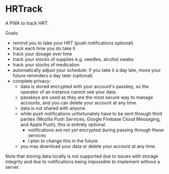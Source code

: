 # HRTrack

A PWA to track HRT.

Goals:
 - remind you to take your HRT (push notifications optional)
 - track each time you do take it
 - track your dosage over time
 - track your stocks of supplies e.g. needles, alcohol swabs
 - track your stocks of medication
 - automatically adjust your schedule: if you take it a day late,
   move your future reminders a day later (optional)
 - complete privacy:
   * data is stored encrypted with your account's passkey,
     so the operator of an instance cannot see your data.
   * passkeys are used as they are the most secure way to manage accounts,
     and you can delete your account at any time.
   * data is not shared with anyone.
   * while push notifications unfortunately have to be sent through third parties
     (Mozilla Push Services, Google Firebase Cloud Messaging, and Apple Push),
     this is entirely optional.
     - notifications are not *yet* encrypted during passing through these services
     - I plan to change this in the future.
   * you may download your data or delete your account at any time.

Note that storing data locally is not supported due to issues with storage integrity and due to
notifications being impossible to implement without a server.
